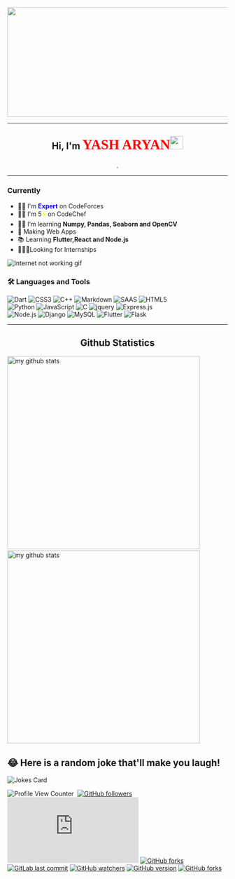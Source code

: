 <img src="https://media.giphy.com/media/349qKnoIBHK1i/giphy.gif" width="950" height="250"/>

---
<div align="center">
<h3 style="font-size: 1.5em;">Hi, I'm </span> <span style="font-family:Papyrus;color:red;font-size: 1.5em;"><b>YASH ARYAN</b><img src="https://user-images.githubusercontent.com/39955420/147578264-bae0526c-028a-49d2-8af8-d08bb4edbd2a.gif" height="30" width="30"></h3>.</div>

---
### Currently
- 👨‍💻 I'm <span style="color:blue;"><b>Expert</b></span> on CodeForces
- 👨‍💻 I'm 5<span style="color:yellow;"><b>⭐</b></span> on CodeChef
- 👨‍🎓 I’m learning <b>Numpy, Pandas, Seaborn and OpenCV</b>
- 📱 Making Web Apps 
- 📚 Learning <b>Flutter,React and Node.js</b>
- 👷🏽‍♂️Looking for Internships


![Internet not working gif](https://github.com/saadeghi/saadeghi/raw/master/dino.gif)

### 🛠 Languages and Tools

![Dart](https://img.shields.io/badge/Dart-0175C2?style=for-the-badge&logo=dart&logoColor=white)
![CSS3](https://img.shields.io/badge/CSS3-1572B6?style=for-the-badge&logo=css3&logoColor=white)
![C++](https://img.shields.io/badge/C%2B%2B-00599C?style=for-the-badge&logo=c%2B%2B&logoColor=white)
![Markdown](https://img.shields.io/badge/Markdown-000000?style=for-the-badge&logo=markdown&logoColor=white)
![SAAS](https://img.shields.io/badge/Sass-CC6699?style=for-the-badge&logo=sass&logoColor=white)
![HTML5](https://img.shields.io/badge/HTML5-E34F26?style=for-the-badge&logo=html5&logoColor=white)\
![Python](https://img.shields.io/badge/Python-14354C?style=for-the-badge&logo=python&logoColor=white)
![JavaScript](https://img.shields.io/badge/JavaScript-F7DF1E?style=for-the-badge&logo=javascript&logoColor=black)
![C](https://img.shields.io/badge/C-00599C?style=for-the-badge&logo=c&logoColor=white)
![jquery](https://img.shields.io/badge/jQuery-0769AD?style=for-the-badge&logo=jquery&logoColor=white)
![Express.js](https://img.shields.io/badge/Express.js-404D59?style=for-the-badge)\
![Node.js](https://img.shields.io/badge/Node.js-43853D?style=for-the-badge&logo=node.js&logoColor=white)
![Django](https://img.shields.io/badge/Django-092E20?style=for-the-badge&logo=django&logoColor=white)
![MySQL](https://img.shields.io/badge/MySQL-00000F?style=for-the-badge&logo=mysql&logoColor=white)
![Flutter](https://img.shields.io/badge/Flutter-02569B?style=for-the-badge&logo=flutter&logoColor=white)
![Flask](https://img.shields.io/badge/Flask-000000?style=for-the-badge&logo=flask&logoColor=white)

___

<h2 align="center">Github Statistics</h2>
<p align="left">
<img src="https://github-readme-stats.vercel.app/api?username=YashAryanTheCoder&theme=blue-green" alt="my github stats" width="440"/>&nbsp;
<img src="https://github-readme-stats.vercel.app/api?username=YashAryanTheCoder&show_icons=true" alt="my github stats" width="440"/>&nbsp;
</p>



## 😂 Here is a random joke that'll make you laugh!
![Jokes Card](https://readme-jokes.vercel.app/api)  






![Profile View Counter](https://komarev.com/ghpvc/?username=YashAryanTheCoder)&nbsp;
[![GitHub followers](https://img.shields.io/github/followers/Naereen.svg?style=social&label=Follow&maxAge=2592000)](https://github.com/Naereen?tab=followers)&nbsp;
[![GitHub commits](https://badgen.net/github/commits/Naereen/Strapdown.js)](https://GitHub.com/Naereen/StrapDown.js/commit/)
[![GitHub forks](https://img.shields.io/github/forks/Naereen/StrapDown.js.svg?style=social&label=Fork&maxAge=2592000)](https://GitHub.com/Naereen/StrapDown.js/network/)
[![GitLab last commit](https://badgen.net/gitlab/last-commit/NickBusey/HomelabOS/)](https://gitlab.com/NickBusey/HomelabOS/-/commits)
[![GitHub watchers](https://img.shields.io/github/watchers/Naereen/StrapDown.js.svg?style=social&label=Watch&maxAge=2592000)](https://GitHub.com/Naereen/StrapDown.js/watchers/) 
[![GitHub version](https://badge.fury.io/gh/Naereen%2FStrapDown.js.svg)](https://github.com/Naereen/StrapDown.js)
[![GitHub forks](https://img.shields.io/github/forks/Naereen/StrapDown.js.svg?style=social&label=Fork&maxAge=2592000)](https://GitHub.com/Naereen/StrapDown.js/network/)
